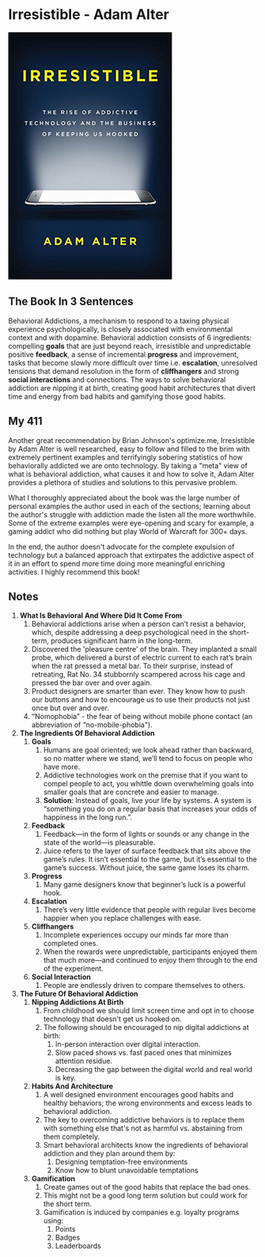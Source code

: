 # Irresistible - Adam Alter

![Irresistible](Images/Irresistible.jpeg)

## The Book In 3 Sentences
Behavioral Addictions, a mechanism to respond to a taxing physical experience psychologically, is closely associated with environmental context and with dopamine. Behavioral addiction consists of 6 ingredients: compelling __goals__ that are just beyond reach, irresistible and unpredictable positive __feedback__, a sense of incremental __progress__ and improvement, tasks that become slowly more difficult over time i.e. __escalation__, unresolved tensions that demand resolution in the form of __cliffhangers__ and strong __social interactions__ and connections. The ways to solve behavioral addiction are nipping it at birth, creating good habit architectures that divert time and energy from bad habits and gamifying those good habits.

## My 411
Another great recommendation by Brian Johnson's optimize.me, Irresistible by Adam Alter is well researched, easy to follow and filled to the brim with extremely pertinent examples and terrifyingly sobering statistics of how behaviorally addicted we are onto technology. By taking a "meta" view of what is behavioral addiction, what causes it and how to solve it, Adam Alter provides a plethora of studies and solutions to this pervasive problem. 

What I thoroughly appreciated about the book was the large number of personal examples the author used in each of the sections; learning about the author's struggle with addiction made the listen all the more worthwhile. Some of the extreme examples were eye-opening and scary for example, a gaming addict who did nothing but play World of Warcraft for 300+ days.

In the end, the author doesn't advocate for the complete expulsion of technology but a balanced approach that extirpates the addictive aspect of it in an effort to spend more time doing more meaningful enriching activities. I highly recommend this book! 

## Notes
1. __What Is Behavioral And Where Did It Come From__
   1. Behavioral addictions arise when a person can’t resist a behavior, which, despite addressing a deep psychological need in the short-term, produces significant harm in the long-term.
   2. Discovered the 'pleasure centre' of the brain. They implanted a small probe, which delivered a burst of electric current to each rat’s brain when the rat pressed a metal bar. To their surprise, instead of retreating, Rat No. 34 stubbornly scampered across his cage and pressed the bar over and over again.
   3. Product designers are smarter than ever. They know how to push our buttons and how to encourage us to use their products not just once but over and over.
   4. “Nomophobia” - the fear of being without mobile phone contact (an abbreviation of “no-mobile-phobia").
2. __The Ingredients Of Behavioral Addiction__
   1. __Goals__
      1. Humans are goal oriented; we look ahead rather than backward, so no matter where we stand, we’ll tend to focus on people who have more.‍ 
      2. Addictive technologies work on the premise that if you want to compel people to act, you whittle down overwhelming goals into smaller goals that are concrete and easier to manage.
      3. __Solution__: Instead of goals, live your life by systems. A system is “something you do on a regular basis that increases your odds of happiness in the long run.”.
   2. __Feedback__
      1. Feedback—in the form of lights or sounds or any change in the state of the world—is pleasurable.
      2. Juice refers to the layer of surface feedback that sits above the game’s rules. It isn’t essential to the game, but it’s essential to the game’s success. Without juice, the same game loses its charm.
   3. __Progress__
      1. Many game designers know that beginner’s luck is a powerful hook.
   4. __Escalation__
      1. There’s very little evidence that people with regular lives become happier when you replace challenges with ease.‍
   5. __Cliffhangers__
      1. Incomplete experiences occupy our minds far more than completed ones.
      2. When the rewards were unpredictable, participants enjoyed them that much more—and continued to enjoy them through to the end of the experiment.
   6. __Social Interaction__
      1. People are endlessly driven to compare themselves to others.
3. __The Future Of Behavioral Addiction__
   1. __Nipping Addictions At Birth__
      1. From childhood we should limit screen time and opt in to choose technology that doesn't get us hooked on. 
      2. The following should be encouraged to nip digital addictions at birth:
         1. In-person interaction over digital interaction.
         2. Slow paced shows vs. fast paced ones that minimizes attention residue.
         3. Decreasing the gap between the digital world and real world is key.
   2. __Habits And Architecture__
      1. A well designed environment encourages good habits and healthy behaviors; the wrong environments and excess leads to behavioral addiction.
      2. The key to overcoming addictive behaviors is to replace them with something else that's not as harmful vs. abstaining from them completely.
      3. Smart behavioral architects know the ingredients of behavioral addiction and they plan around them by:
         1. Designing temptation-free environments
         2. Know how to blunt unavoidable temptations
   3. __Gamification__
      1. Create games out of the good habits that replace the bad ones.
      2. This might not be a good long term solution but could work for the short term.
      3. Gamification is induced by companies e.g. loyalty programs using:
         1. Points
         2. Badges
         3. Leaderboards